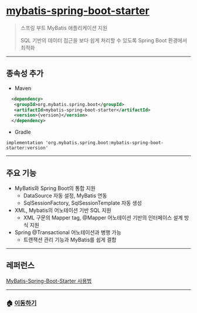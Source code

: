 # [mybatis-spring-boot-starter](https://mvnrepository.com/artifact/org.mybatis.spring.boot/mybatis-spring-boot-starter)

> 스프링 부트 MyBatis 애플리케이션 지원
>
> SQL 기반의 데이터 접근을 보다 쉽게 처리할 수 있도록 Spring Boot 환경에서 최적화

---

## 종속성 추가

* Maven

```xml
  <dependency>
   <groupId>org.mybatis.spring.boot</groupId>
   <artifactId>mybatis-spring-boot-starter</artifactId>
   <version>{version}</version>
  </dependency>
```

* Gradle

```Gradle
implementation 'org.mybatis.spring.boot:mybatis-spring-boot-starter:version'
```

---

## 주요 기능

* MyBatis와 Spring Boot의 통합 지원
  * DataSource 자동 설정, MyBatis 연동
  * SqlSessionFactory, SqlSessionTemplate 자동 생성
* XML, Mybatis의 어노테이션 기반 SQL 지원
  * XML 구문의 Mapper tag, @Mapper 어노테이션 기반의 인터페이스 설계 방식 지원
* Spring @Transactional 어노테이션과 병행 가능
  * 트랜잭션 관리 기능과 MyBatis를 쉽게 결합

---

## 레퍼런스

[MyBatis-Spring-Boot-Starter 사용법](https://kils-log-of-develop.tistory.com/576)

---

### 🏠 [이동하기](../../../README.md)

